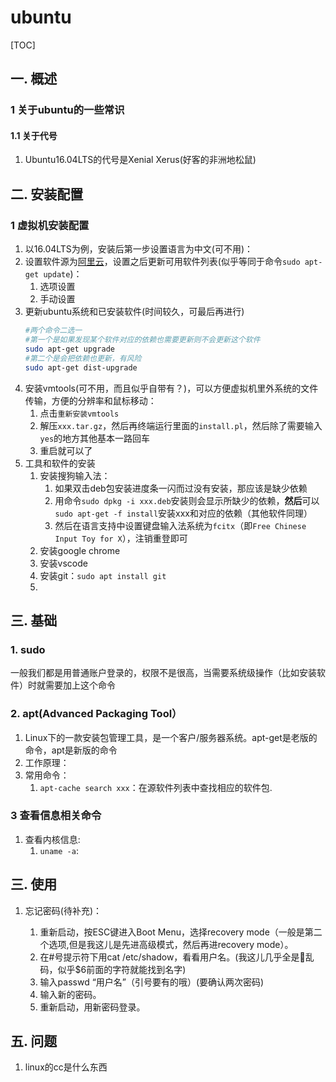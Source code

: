 # ubuntu
[TOC]
## 一. 概述
### 1 关于ubuntu的一些常识
#### 1.1 关于代号
1. Ubuntu16.04LTS的代号是Xenial Xerus(好客的非洲地松鼠)
## 二. 安装配置
### 1 虚拟机安装配置
1. 以16.04LTS为例，安装后第一步设置语言为中文(可不用)：
2. 设置软件源为[阿里云](http://mirrors.aliyun.com/)，设置之后更新可用软件列表(似乎等同于命令`sudo apt-get update`)：
    1. 选项设置
    2. 手动设置
4. 更新ubuntu系统和已安装软件(时间较久，可最后再进行)
    ```bash
    #两个命令二选一
    #第一个是如果发现某个软件对应的依赖也需要更新则不会更新这个软件
    sudo apt-get upgrade
    #第二个是会把依赖也更新，有风险
    sudo apt-get dist-upgrade
    ```
3. 安装vmtools(可不用，而且似乎自带有？)，可以方便虚拟机里外系统的文件传输，方便的分辨率和鼠标移动：
    1. 点击`重新安装vmtools`
    2. 解压`xxx.tar.gz`，然后再终端运行里面的`install.pl`，然后除了需要输入`yes`的地方其他基本一路回车
    3. 重启就可以了
4. 工具和软件的安装
    1. 安装搜狗输入法：
        1. 如果双击deb包安装进度条一闪而过没有安装，那应该是缺少依赖
        2. 用命令`sudo dpkg -i xxx.deb`安装则会显示所缺少的依赖，**然后**可以`sudo apt-get -f install`安装xxx和对应的依赖（其他软件同理）
        2. 然后在语言支持中设置键盘输入法系统为`fcitx`（即`Free Chinese Input Toy for X`），注销重登即可
    2. 安装google chrome
    3. 安装vscode
    4. 安装git：`sudo apt install git`
    5. 

##  三. 基础
### 1. sudo  
一般我们都是用普通账户登录的，权限不是很高，当需要系统级操作（比如安装软件）时就需要加上这个命令
### 2. apt(Advanced Packaging Tool）
1. Linux下的一款安装包管理工具，是一个客户/服务器系统。apt-get是老版的命令，apt是新版的命令
2. 工作原理：
3. 常用命令：
    1. `apt-cache search xxx`：在源软件列表中查找相应的软件包.
### 3 查看信息相关命令
1. 查看内核信息:
    1. `uname -a`:
##  三. 使用
1. 忘记密码(待补充)：

    1. 重新启动，按ESC键进入Boot Menu，选择recovery mode（一般是第二个选项,但是我这儿是先进高级模式，然后再进recovery mode）。 
    2. 在#号提示符下用cat /etc/shadow，看看用户名。(我这儿几乎全是乱码，似乎$6前面的字符就能找到名字) 
    3. 输入passwd “用户名”（引号要有的哦）(要确认两次密码) 
    4. 输入新的密码。 
    5. 重新启动，用新密码登录。
## 五. 问题
1. linux的cc是什么东西